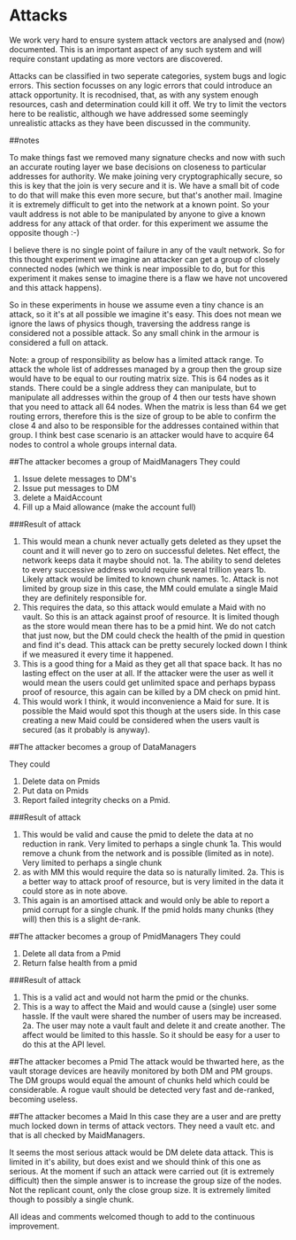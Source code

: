 # Attacks

We work very hard to ensure system attack vectors are analysed and (now) documented. This is an important aspect of any such system and will require constant updating as more vectors are discovered.

Attacks can be classified in two seperate categories, system bugs and logic errors. This section focusses on any logic errors that could introduce an attack opportunity. It is recodnised, that, as with any system enough resources, cash and determination could kill it off. We try to limit the vectors here to be realistic, although we have addressed some seemingly unrealistic attacks as they have been discussed in the community.

##notes

To make things fast we removed many signature checks and now with such an accurate routing layer we base decisions on closeness to particular addresses for authority.  We make joining very cryptographically secure, so this is key that the join is very secure and it is. We have a small bit of code to do that will make this even more secure, but that's another mail. Imagine it is extremely difficult to get into the network at a known point. So your vault address is not able to be manipulated by anyone to give a known address for any attack of that order. for this experiment we assume the opposite though :-)

I believe there is no single point of failure in any of the vault network. So for this thought experiment we imagine an attacker can get a group of closely connected nodes (which we think is near impossible to do, but for this experiment it makes sense to imagine there is a flaw we have not uncovered and this attack happens).

So in these experiments in house we assume even a tiny chance is an attack, so it it's at all possible we imagine it's easy. This does not mean we ignore the laws of physics though, traversing the address range is considered not a possible attack. So any small chink in the armour is considered a full on attack.

Note: a group of responsibility as below has a limited attack range. To attack the whole list of addresses managed by a group then the group size would have to be equal to our routing matrix size. This is 64 nodes as it stands. There could be a single address they can manipulate, but to manipulate all addresses within the group of 4 then our tests have shown that you need to attack all 64 nodes. When the matrix is less than 64 we get routing errors, therefore this is the size of group to be able to confirm the close 4 and also to be responsible for the addresses contained within that group. I think best case scenario is an attacker would have to acquire 64 nodes to control a whole groups internal data.


##The attacker becomes a group of MaidManagers
They could
1. Issue delete messages to DM's
2. Issue put messages to DM
3. delete a MaidAccount
4. Fill up a Maid allowance (make the account full)

###Result of attack

1. This would mean a chunk never actually gets deleted as they upset the count and it will never go to zero on successful deletes. Net effect, the network keeps data it maybe should not.
1a. The ability to send deletes to every successive address would require several trillion years
1b. Likely attack would be limited to known chunk names.
1c. Attack is not limited by group size in this case, the MM could emulate a single Maid they are definitely responsible for.
2. This requires the data, so this attack would emulate a Maid with no vault. So this is an attack against proof of resource. It is limited though as the store would mean there has to be a pmid hint. We do not catch that just now, but the DM could check the health of the pmid in question and find it's dead. This attack can be pretty securely locked down I think if we measured it every time it happened.
3. This is a good thing for a Maid as they get all that space back. It has no lasting effect on the user at all. If the attacker were the user as well it would mean the users could get unlimited space and perhaps bypass proof of resource, this again can be killed by a DM check on pmid hint.
4. This would work I think, it would inconvenience a Maid for sure. It is possible the Maid would spot this though at the users side. In this case creating a new Maid could be considered when the users vault is secured (as it probably is anyway).


##The attacker becomes a group of DataManagers

They could
1. Delete data on Pmids
2. Put data on Pmids
3. Report failed integrity checks on a Pmid.

###Result of attack

1. This would be valid and cause the pmid to delete the data at no reduction in rank. Very limited to perhaps a single chunk
1a. This would remove a chunk from the network and is possible (limited as in note). Very limited to perhaps a single chunk
2. as with MM this would require the data so is naturally limited.
2a. This is a better way to attack proof of resource, but is very limited in the data it could store as in note above.
3. This again is an amortised attack and would only be able to report a pmid corrupt for a single chunk. If the pmid holds many chunks (they will) then this is a slight de-rank.


##The attacker becomes a group of PmidManagers
They could
1. Delete all data from a Pmid
2. Return false health from a pmid

###Result of attack

1. This is a valid act and would not harm the pmid or the chunks.
2. This is a way to affect the Maid and would cause a (single) user some hassle. If the vault were shared the number of users may be increased.
2a. The user may note a vault fault and delete it and create another. The affect would be limited to this hassle. So it should be easy for a user to do this at the API level.
 
##The attacker becomes a Pmid
The attack would be thwarted here, as the vault storage devices are heavily monitored by both DM and PM groups. The DM groups would equal the amount of chunks held which could be considerable. A rogue vault should be detected very fast and de-ranked, becoming useless.

 
##The attacker becomes a Maid
In this case they are a user and are pretty much locked down in terms of attack vectors. They need a vault etc. and that is all checked by MaidManagers.

It seems the most serious attack would be DM delete data attack. This is limited in it's ability, but does exist and we should think of this one as serious. At the moment if such an attack were carried out (it is extremely difficult) then the simple answer is to increase the group size of the nodes. Not the replicant count, only the close group size. It is extremely limited though to possibly a single chunk.

All ideas and comments welcomed though to add to the continuous improvement.


